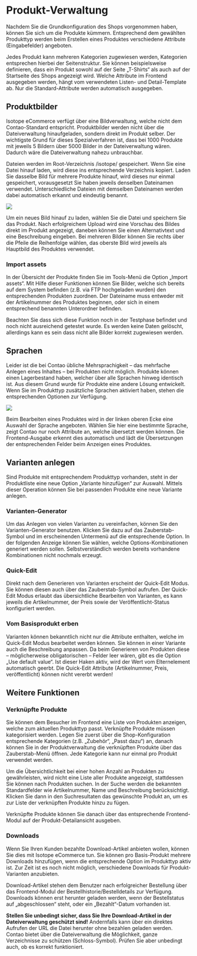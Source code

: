 # Produkt-Verwaltung

Nachdem Sie die Grundkonfiguration des Shops vorgenommen haben, können Sie sich um die Produkte kümmern. Entsprechend dem gewählten Produkttyp werden beim Erstellen eines Produktes verschiedene Attribute (Eingabefelder) angeboten.

Jedes Produkt kann mehreren Kategorien zugewiesen werden, Kategorien entsprechen hierbei der Seitenstruktur. Sie können beispielsweise definieren, dass ein Produkt sowohl auf der Seite „T-Shirts“ als auch auf der Startseite des Shops angezeigt wird. Welche Attribute im Frontend ausgegeben werden, hängt vom verwendeten Listen- und Detail-Template ab. Nur die Standard-Attribute werden automatisch ausgegeben.


## Produktbilder

Isotope eCommerce verfügt über eine Bildverwaltung, welche nicht dem Contao-Standard entspricht. Produktbilder werden nicht über die Dateiverwaltung hinaufgeladen, sondern direkt im Produkt selber. Der wichtigste Grund für dieses Spezialverfahren ist, dass bei 1000 Produkte mit jeweils 5 Bildern über 5000 Bilder in der Dateiverwaltung wären. Dadurch wäre die Dateiverwaltung nahezu unbrauchbar.

Dateien werden im Root-Verzeichnis /isotope/ gespeichert. Wenn Sie eine Datei hinauf laden, wird diese ins entsprechende Verzeichnis kopiert. Laden Sie dasselbe Bild für mehrere Produkte hinauf, wird dieses nur einmal gespeichert, vorausgesetzt Sie haben jeweils denselben Dateinamen verwendet. Unterschiedliche Dateien mit demselben Dateinamen werden dabei automatisch erkannt und eindeutig benannt.

![](https://raw.github.com/isotope/docs/tree/1.4/de/manual/images/4-products_01.png)

Um ein neues Bild hinauf zu laden, wählen Sie die Datei und speichern Sie das Produkt. Nach erfolgreichem Upload wird eine Vorschau des Bildes direkt im Produkt angezeigt, daneben können Sie einen Alternativtext und eine Beschreibung eingeben. Bei mehreren Bilder können Sie rechts über die Pfeile die Reihenfolge wählen, das oberste Bild wird jeweils als Hauptbild des Produktes verwendet.


### Import assets

In der Übersicht der Produkte finden Sie im Tools-Menü die Option „Import assets“. Mit Hilfe dieser Funktionen können Sie Bilder, welche sich bereits auf dem System befinden (z.B. via FTP hochgeladen wurden) den entsprechenden Produkten zuordnen. Der Dateiname muss entweder mit der Artikelnummer des Produktes beginnen, oder sich in einem entsprechend benannten Unterordner befinden.

Beachten Sie dass sich diese Funktion noch in der Testphase befindet und noch nicht ausreichend getestet wurde. Es werden keine Daten gelöscht, allerdings kann es sein dass nicht alle Bilder korrekt zugewiesen werden.


## Sprachen

Leider ist die bei Contao übliche Mehrsprachigkeit – das mehrfache Anlegen eines Inhaltes – bei Produkten nicht möglich. Produkte können einen Lagerbestand haben, welcher über alle Sprachen hinweg identisch ist. Aus diesem Grund wurde für Produkte eine andere Lösung entwickelt. Wenn Sie im Produkttyp zusätzliche Sprachen aktiviert haben, stehen die entsprechenden Optionen zur Verfügung.

![](https://raw.github.com/isotope/docs/tree/1.4/de/manual/images/4-products_02.png)

Beim Bearbeiten eines Produktes wird in der linken oberen Ecke eine Auswahl der Sprache angeboten. Wählen Sie hier eine bestimmte Sprache, zeigt Contao nur noch Attribute an, welche übersetzt werden können. Die Frontend-Ausgabe erkennt dies automatisch und lädt die Übersetzungen der entsprechenden Felder beim Anzeigen eines Produktes.


## Varianten anlegen

Sind Produkte mit entsprechendem Produkttyp vorhanden, steht in der Produktliste eine neue Option „Variante hinzufügen“
zur Auswahl. Mittels dieser Operation können Sie bei passenden Produkte eine neue Variante anlegen.


### Varianten-Generator

Um das Anlegen von vielen Varianten zu vereinfachen, können Sie den Varianten-Generator benutzen. Klicken Sie dazu auf das Zauberstab-Symbol und im erscheinenden Untermenü auf die entsprechende Option. In der folgenden Anzeige können Sie wählen, welche Options-Kombinationen generiert werden sollen. Selbstverständlich werden bereits vorhandene Kombinationen nicht nochmals erzeugt.


### Quick-Edit

Direkt nach dem Generieren von Varianten erscheint der Quick-Edit Modus. Sie können diesen auch über das Zauberstab-Symbol aufrufen. Der Quick-Edit Modus erlaubt das übersichtliche Bearbeiten von Varianten, es kann jeweils die Artikelnummer, der Preis sowie der Veröffentlicht-Status konfiguriert werden.


### Vom Basisprodukt erben

Varianten können bekanntlich nicht nur die Attribute enthalten, welche im Quick-Edit Modus bearbeitet werden können. Sie können in einer Variante auch die Beschreibung anpassen. Da beim Generieren von Produkten diese – möglicherweise obligatorischen – Felder leer wären, gibt es die Option „Use default value“. Ist dieser Haken aktiv, wird der Wert vom Elternelement automatisch geerbt. Die Quick-Edit Attribute (Artikelnummer, Preis, veröffentlicht) können nicht vererbt werden!


## Weitere Funktionen


### Verknüpfte Produkte

Sie können dem Besucher im Frontend eine Liste von Produkten anzeigen, welche zum aktuellen Produkttyp passt. Verknüpfte Produkte müssen kategorisiert werden. Legen Sie zuerst über die Shop-Konfiguration entsprechende Kategorien (z.B. „Zubehör“, „Passt dazu“) an, danach können Sie in der Produktverwaltung die verknüpften Produkte über das
Zauberstab-Menü öffnen. Jede Kategorie kann nur einmal pro Produkt verwendet werden.

Um die Übersichtlichkeit bei einer hohen Anzahl an Produkten zu gewährleisten, wird nicht eine Liste aller Produkte angezeigt, stattdessen Sie können nach Produkten suchen. In der Suche werden die bekannten Standardfelder wie Artikelnummer, Name und Beschreibung berücksichtigt. Klicken Sie dann in den Suchresultaten das gewünschte Produkt an, um es zur Liste der verknüpften Produkte hinzu zu fügen.

Verknüpfte Produkte können Sie danach über das entsprechende Frontend-Modul auf der Produkt-Detailansicht ausgeben.


### 	Downloads

Wenn Sie Ihren Kunden bezahlte Download-Artikel anbieten wollen, können Sie dies mit Isotope eCommerce tun. Sie können pro Basis-Produkt mehrere Downloads hinzufügen, wenn die entsprechende Option im Produkttyp aktiv ist. Zur Zeit ist es noch nicht möglich, verschiedene Downloads für Produkt-Varianten anzubieten.

Download-Artikel stehen dem Benutzer nach erfolgreicher Bestellung über das Frontend-Modul der Bestellhistorie/Bestelldetails zur Verfügung. Downloads können erst herunter geladen werden, wenn der Bestellstatus auf „abgeschlossen“ steht, oder ein „Bezahlt“-Datum vorhanden ist.

**Stellen Sie unbedingt sicher, dass Sie Ihre Download-Artikel in der Dateiverwaltung geschützt sind!** Andernfalls kann über ein direktes Aufrufen der URL die Datei herunter ohne bezahlen geladen werden. Contao bietet über die Dateiverwaltung die Möglichkeit, ganze Verzeichnisse zu schützen (Schloss-Symbol). Prüfen Sie aber unbedingt auch, ob es korrekt funktioniert.